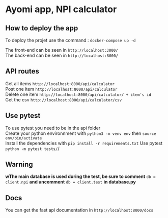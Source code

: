 # Ayomi app, NPI calculator

## How to deploy the app

To deploy the projet use the command : 
`docker-compose up -d`

The front-end can be seen in `http://localhost:3000/`\
The back-end can be seen in `http://localhost:8000/`

## API routes

Get all items `http://localhost:8000/api/calculator`\
Post one item `http://localhost:8000/api/calculator`\
Delete one item `http://localhost:8000/api/calculator/ + item's id`\
Get the csv `http://localhost:8000/api/calculator/csv`

## Use pytest

To use pytest you need to be in the api folder\
Create your python environnment with `python3 -m venv env` then `source env/bin/activate`\
Install the dependencies with `pip install -r requirements.txt`
Use pytest `python -m pytest tests/`/

## Warning

**wThe main database is used during the test, be sure to comment** `db = client.npi` **and uncomment** `db = client.test` **in database.py**

## Docs

You can get the fast api documentation in `http://localhost:8000/docs`